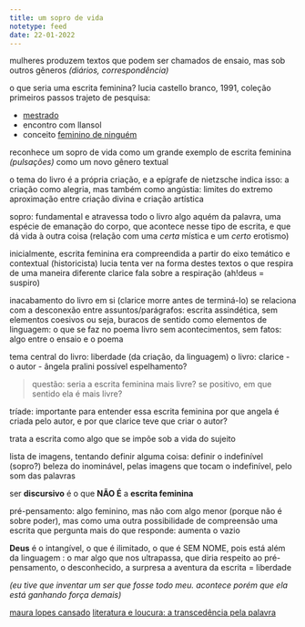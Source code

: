 ```yaml
---
title: um sopro de vida
notetype: feed
date: 22-01-2022
---
```


mulheres produzem textos que podem ser chamados de ensaio, mas sob outros gêneros 
*(diários, correspondência)*

o que seria uma escrita feminina?
lucia castello branco, 1991, coleção primeiros passos
trajeto de pesquisa:
- [mestrado](https://repositorio.ufmg.br/handle/1843/BUBD-9D9GBU)
- encontro com llansol
- conceito [feminino de ninguém](https://casaedicoes.com/livros/feminino-de-ninguem/)

reconhece um sopro de vida como um grande exemplo de escrita feminina
*(pulsações)* como um novo gênero textual

o tema do livro é a própria criação, e a epígrafe de nietzsche indica isso:
a criação como alegria, mas também como angústia: limites do extremo
aproximação entre criação divina e criação artística

sopro: 
fundamental e atravessa todo o livro
algo aquém da palavra, uma espécie de emanação do corpo, que acontece nesse tipo de escrita, e que dá vida à outra coisa 
(relação com uma _certa_ mística e um _certo_ erotismo)

inicialmente, escrita feminina era compreendida a partir do eixo temático e contextual (historicista)
lucia tenta ver na forma destes textos o que respira de uma maneira diferente
clarice fala sobre a respiração (ah!deus = suspiro)

inacabamento do livro em si (clarice morre antes de terminá-lo) se relaciona com a desconexão entre  assuntos/parágrafos: escrita assindética, sem elementos coesivos
ou seja, buracos de sentido como elementos de linguagem: o que se faz no poema
livro sem acontecimentos, sem fatos: algo entre o ensaio e o poema

tema central do livro: liberdade (da criação, da linguagem)
o livro: clarice - o autor - ângela pralini
possível espelhamento?

>questão:
seria a escrita feminina mais livre? 
se positivo, em que sentido ela é mais livre?

tríade: importante para entender essa escrita feminina
por que angela é criada pelo autor, e por que clarice teve que criar o autor?

trata a escrita como algo que se impõe sob a vida do sujeito

lista de imagens, tentando definir alguma coisa: definir o indefinível (sopro?)
beleza do inominável, pelas imagens que tocam o indefinível, pelo som das palavras

ser **discursivo** é o que **NÃO É** a **escrita feminina**

pré-pensamento:
algo feminino, mas não com algo menor (porque não é sobre poder), mas como uma outra possibilidade de compreensão
uma escrita que pergunta mais do que responde: aumenta o vazio

**Deus** é o intangível, o que é ilimitado, o que é SEM NOME, pois está além da linguagem
: o mar
algo que nos ultrapassa, que diria respeito ao pré-pensamento, o desconhecido, a surpresa
a aventura da escrita
= liberdade

*(eu tive que inventar um ser que fosse todo meu. 
acontece porém que ela está ganhando força demais)*

[maura lopes cansado](https://grupoautentica.com.br/autentica/livros/caixa-hospicio-e-deus-e-o-sofredor-do-ver/1286)
[literatura e loucura: a transcedência pela palavra](http://repositorio.unicamp.br/jspui/bitstream/REPOSIP/269874/1/Musilli_Celia_M.pdf)
